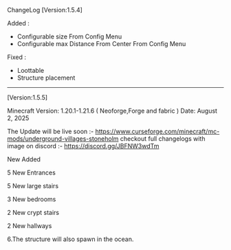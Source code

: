 ChangeLog 
[Version:1.5.4]

Added :
- Configurable size From Config Menu
- Configurable max Distance From Center From Config Menu

Fixed :
- Loottable
- Structure placement
------------------------------------------------------------------------------------------------------------
[Version:1.5.5]

Minecraft Version: 1.20.1-1.21.6 ( Neoforge,Forge and fabric )
Date: August 2, 2025

The Update will be live soon :- https://www.curseforge.com/minecraft/mc-mods/underground-villages-stoneholm
checkout full changelogs with image on discord :- https://discord.gg/JBFNW3wdTm

New Added

5 New Entrances

5 New large stairs

3 New bedrooms

2 New crypt stairs

2 New hallways

6.The structure will also spawn in the ocean. 

